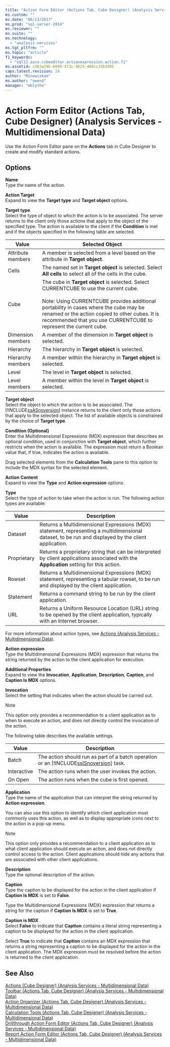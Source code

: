```yaml
---
title: "Action Form Editor (Actions Tab, Cube Designer) (Analysis Services - Multidimensional Data) | Microsoft Docs"
ms.custom: ""
ms.date: "06/13/2017"
ms.prod: "sql-server-2014"
ms.reviewer: ""
ms.suite: ""
ms.technology: 
  - "analysis-services"
ms.tgt_pltfrm: ""
ms.topic: "article"
f1_keywords: 
  - "sql12.asvs.cubeeditor.actionexpression.action.f1"
ms.assetid: c363a29b-6099-473c-9625-460cc15b3d95
caps.latest.revision: 24
author: "Minewiskan"
ms.author: "owend"
manager: "mblythe"
---
```

# Action Form Editor (Actions Tab, Cube Designer) (Analysis Services - Multidimensional Data)
  Use the Action Form Editor pane on the **Actions** tab in Cube Designer to create and modify standard actions.  
  
## Options  
 **Name**  
 Type the name of the action.  
  
 **Action Target**  
 Expand to view the **Target type** and **Target object** options.  
  
 **Target type**  
 Select the type of object to which the action is to be associated. The server returns to the client only those actions that apply to the object of the specified type. The action is available to the client if the **Condition** is met and if the objects specified in the following table are selected.  
  
|Value|Selected Object|  
|-----------|---------------------|  
|Attribute members|A member is selected from a level based on the attribute in **Target object**.|  
|Cells|The named set in **Target object** is selected. Select **All cells** to select all of the cells in the cube.|  
|Cube|The cube in **Target object** is selected. Select CURRENTCUBE to use the current cube.<br /><br /> Note: Using CURRENTCUBE provides additional portability in cases where the cube may be renamed or the action copied to other cubes. It is recommended that you use CURRENTCUBE to represent the current cube.|  
|Dimension members|A member of the dimension in **Target object** is selected.|  
|Hierarchy|The hierarchy in **Target object** is selected.|  
|Hierarchy members|A member within the hierarchy in **Target object** is selected.|  
|Level|The level in **Target object** is selected.|  
|Level members|A member within the level in **Target object** is selected.|  
  
 **Target object**  
 Select the object to which the action is to be associated. The [!INCLUDE[ssASnoversion](../../includes/ssasnoversion-md.md)] instance returns to the client only those actions that apply to the selected object. The list of available objects is constrained by the choice of **Target type**.  
  
 **Condition (Optional)**  
 Enter the Multidimensional Expressions (MDX) expression that describes an optional condition, used in conjunction with **Target object**, which further restricts when the action is available. The expression must return a Boolean value that, if true, indicates the action is available.  
  
 Drag selected elements from the **Calculation Tools** pane to this option to include the MDX syntax for the selected element.  
  
 **Action Content**  
 Expand to view the **Type** and **Action expression** options.  
  
 **Type**  
 Select the type of action to take when the action is run. The following action types are available:  
  
|Value|Description|  
|-----------|-----------------|  
|Dataset|Returns a Multidimensional Expressions (MDX) statement, representing a multidimensional dataset, to be run and displayed by the client application.|  
|Proprietary|Returns a proprietary string that can be interpreted by client applications associated with the **Application** setting for this action.|  
|Rowset|Returns a Multidimensional Expressions (MDX) statement, representing a tabular rowset, to be run and displayed by the client application.|  
|Statement|Returns a command string to be run by the client application.|  
|URL|Returns a Uniform Resource Location (URL) string to be opened by the client application, typically with an Internet browser.|  
  
 For more information about action types, see [Actions &#40;Analysis Services - Multidimensional Data&#41;](../../2014/analysis-services/actions-analysis-services-multidimensional-data.md).  
  
 **Action expression**  
 Type the Multidimensional Expressions (MDX) expression that returns the string returned by the action to the client application for execution.  
  
 **Additional Properties**  
 Expand to view the **Invocation**, **Application**, **Description**, **Caption**, and **Caption Is MDX** options.  
  
 **Invocation**  
 Select the setting that indicates when the action should be carried out.  
  
> [!NOTE]  
>  This option only provides a recommendation to a client application as to when to execute an action, and does not directly control the invocation of the action.  
  
 The following table describes the available settings.  
  
|Value|Description|  
|-----------|-----------------|  
|Batch|The action should run as part of a batch operation or an [!INCLUDE[ssISnoversion](../../includes/ssisnoversion-md.md)] task.|  
|Interactive|The action runs when the user invokes the action.|  
|On Open|The action runs when the cube is first opened.|  
  
 **Application**  
 Type the name of the application that can interpret the string returned by **Action expression**.  
  
 You can also use this option to identify which client application most commonly uses this action, as well as to display appropriate icons next to the action in a pop-up menu.  
  
> [!NOTE]  
>  This option only provides a recommendation to a client application as to what client application should execute an action, and does not directly control access to the action. Client applications should hide any actions that are associated with other client applications.  
  
 **Description**  
 Type the optional description of the action.  
  
 **Caption**  
 Type the caption to be displayed for the action in the client application if **Caption Is MDX** is set to **False**.  
  
 Type the Multidimensional Expressions (MDX) expression that returns a string for the caption if **Caption Is MDX** is set to **True**.  
  
 **Caption is MDX**  
 Select **False** to indicate that **Caption** contains a literal string representing a caption to be displayed for the action in the client application.  
  
 Select **True** to indicate that **Caption** contains an MDX expression that returns a string representing a caption to be displayed for the action in the client application. The MDX expression must be resolved before the action is returned to the client application.  
  
## See Also  
 [Actions &#40;Cube Designer&#41; &#40;Analysis Services - Multidimensional Data&#41;](../../2014/analysis-services/actions-cube-designer-analysis-services-multidimensional-data.md)   
 [Toolbar &#40;Actions Tab, Cube Designer&#41; &#40;Analysis Services - Multidimensional Data&#41;](../../2014/analysis-services/toolbar-actions-tab-cube-designer-analysis-services-multidimensional-data.md)   
 [Action Organizer &#40;Actions Tab, Cube Designer&#41; &#40;Analysis Services - Multidimensional Data&#41;](../../2014/analysis-services/action-organizer-cube-designer-analysis-services-multidimensional-data.md)   
 [Calculation Tools &#40;Actions Tab, Cube Designer&#41; &#40;Analysis Services - Multidimensional Data&#41;](../../2014/analysis-services/calculation-tools-actions-cube-designer-analysis-services-multidimensional-data.md)   
 [Drillthrough Action Form Editor &#40;Actions Tab, Cube Designer&#41; &#40;Analysis Services - Multidimensional Data&#41;](../../2014/analysis-services/drillthrough-action-form-editor-cube-designer-analysis-services-multidimensional-data.md)   
 [Report Action Form Editor &#40;Actions Tab, Cube Designer&#41; &#40;Analysis Services - Multidimensional Data&#41;](../../2014/analysis-services/report-action-form-editor-cube-designer-analysis-services-multidimensional-data.md)  
  
  